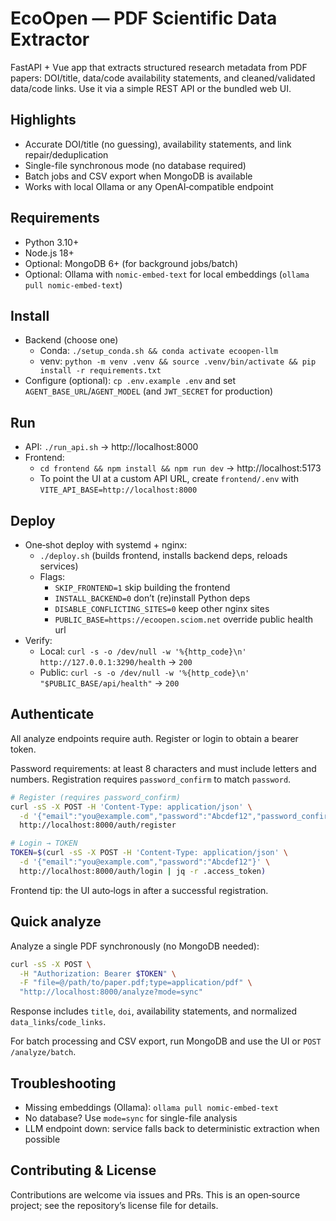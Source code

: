 # EcoOpen — PDF Scientific Data Extractor

FastAPI + Vue app that extracts structured research metadata from PDF papers: DOI/title, data/code availability statements, and cleaned/validated data/code links. Use it via a simple REST API or the bundled web UI.

## Highlights
- Accurate DOI/title (no guessing), availability statements, and link repair/deduplication
- Single-file synchronous mode (no database required)
- Batch jobs and CSV export when MongoDB is available
- Works with local Ollama or any OpenAI‑compatible endpoint

## Requirements
- Python 3.10+
- Node.js 18+
- Optional: MongoDB 6+ (for background jobs/batch)
- Optional: Ollama with `nomic-embed-text` for local embeddings (`ollama pull nomic-embed-text`)

## Install
- Backend (choose one)
  - Conda: `./setup_conda.sh && conda activate ecoopen-llm`
  - venv: `python -m venv .venv && source .venv/bin/activate && pip install -r requirements.txt`
- Configure (optional): `cp .env.example .env` and set `AGENT_BASE_URL`/`AGENT_MODEL` (and `JWT_SECRET` for production)

## Run
- API: `./run_api.sh` → http://localhost:8000
- Frontend:
  - `cd frontend && npm install && npm run dev` → http://localhost:5173
  - To point the UI at a custom API URL, create `frontend/.env` with `VITE_API_BASE=http://localhost:8000`

## Deploy
- One‑shot deploy with systemd + nginx:
  - `./deploy.sh` (builds frontend, installs backend deps, reloads services)
  - Flags:
    - `SKIP_FRONTEND=1` skip building the frontend
    - `INSTALL_BACKEND=0` don’t (re)install Python deps
    - `DISABLE_CONFLICTING_SITES=0` keep other nginx sites
    - `PUBLIC_BASE=https://ecoopen.sciom.net` override public health url
- Verify:
  - Local: `curl -s -o /dev/null -w '%{http_code}\n' http://127.0.0.1:3290/health` → `200`
  - Public: `curl -s -o /dev/null -w '%{http_code}\n' "$PUBLIC_BASE/api/health"` → `200`

## Authenticate
All analyze endpoints require auth. Register or login to obtain a bearer token.

Password requirements: at least 8 characters and must include letters and numbers. Registration requires `password_confirm` to match `password`.

```bash
# Register (requires password_confirm)
curl -sS -X POST -H 'Content-Type: application/json' \
  -d '{"email":"you@example.com","password":"Abcdef12","password_confirm":"Abcdef12"}' \
  http://localhost:8000/auth/register

# Login → TOKEN
TOKEN=$(curl -sS -X POST -H 'Content-Type: application/json' \
  -d '{"email":"you@example.com","password":"Abcdef12"}' \
  http://localhost:8000/auth/login | jq -r .access_token)
```

Frontend tip: the UI auto‑logs in after a successful registration.

## Quick analyze
Analyze a single PDF synchronously (no MongoDB needed):

```bash
curl -sS -X POST \
  -H "Authorization: Bearer $TOKEN" \
  -F "file=@/path/to/paper.pdf;type=application/pdf" \
  "http://localhost:8000/analyze?mode=sync"
```

Response includes `title`, `doi`, availability statements, and normalized `data_links`/`code_links`.

For batch processing and CSV export, run MongoDB and use the UI or `POST /analyze/batch`.

## Troubleshooting
- Missing embeddings (Ollama): `ollama pull nomic-embed-text`
- No database? Use `mode=sync` for single-file analysis
- LLM endpoint down: service falls back to deterministic extraction when possible

## Contributing & License
Contributions are welcome via issues and PRs. This is an open‑source project; see the repository’s license file for details.
